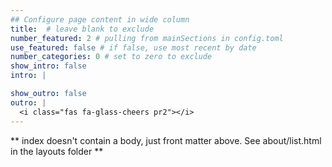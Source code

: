```yaml
---
## Configure page content in wide column
title:  # leave blank to exclude
number_featured: 2 # pulling from mainSections in config.toml
use_featured: false # if false, use most recent by date
number_categories: 0 # set to zero to exclude
show_intro: false
intro: |

show_outro: false
outro: |
  <i class="fas fa-glass-cheers pr2"></i>
---
```



** index doesn't contain a body, just front matter above.
See about/list.html in the layouts folder **